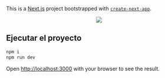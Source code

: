 This is a [Next.js](https://nextjs.org/) project bootstrapped with [`create-next-app`](https://github.com/vercel/next.js/tree/canary/packages/create-next-app).
 <div align="center">
  <img src="https://i.imgur.com/cQ5TgEV.jpeg" />
</div>

## Ejecutar el proyecto


```bash
npm i 
npm run dev
```

Open [http://localhost:3000](http://localhost:3000) with your browser to see the result.



